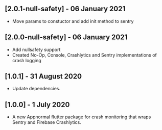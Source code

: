 ## [2.0.1-null-safety] - 06 January 2021

* Move params to constuctor and add init method to sentry

## [2.0.0-null-safety] - 06 January 2021

* Add nullsafety support
* Created No-Op, Console, Crashlytics and Sentry implementations of crash logging

## [1.0.1] - 31 August 2020

* Update dependencies.

## [1.0.0] - 1 July 2020

* A new Appnormal flutter package for crash monitoring that wraps Sentry and Firebase Crashlytics.


